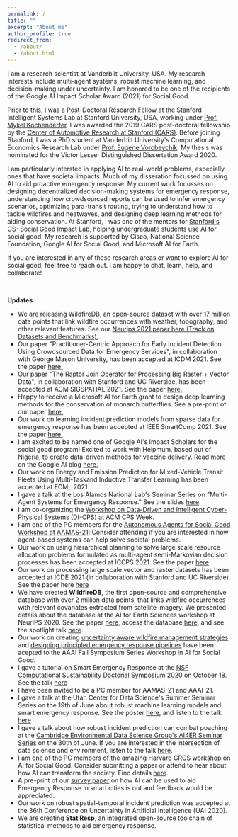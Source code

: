 ```yaml
---
permalink: /
title: ""
excerpt: "About me"
author_profile: true
redirect_from: 
  - /about/
  - /about.html
---
```


I am a research scientist at Vanderbilt University, USA. My research interests include multi-agent systems, robust machine learning, and decision-making under uncertainty. I am honored to be one of the recipients of the Google AI Impact Scholar Award (2021) for Social Good.

Prior to this, I was a Post-Doctoral Research Fellow at the Stanford Intelligent Systems Lab at Stanford University, USA, working under [Prof. Mykel Kochenderfer](https://engineering.stanford.edu/people/mykel-kochenderfer).  I was awarded the 2019 CARS post-doctoral fellowship by the [Center of Automotive Research at Stanford (CARS)](https://cars.stanford.edu/). Before joining Stanford, I was a PhD student at Vanderbilt University's Computational Economics Research Lab under [Prof. Eugene Vorobeychik](https://vorobeychik.com/). My thesis was nominated for the Victor Lesser Distinguished Dissertation Award 2020.  

I am particularly intersted in applying AI to real-world problems, especially ones that have societal impacts. Much of my disseration focussed on using AI to aid proactive emergency response. My current work focusses on designing decentralized decision-making systems for emergency response, understanding how crowdsourced reports can be used to infer emergency scenarios, optimizing para-transit routing, trying to understand how to tackle wildfires and heatwaves, and designing deep learning methods for aiding conservation. At Stanford, I was one of the mentors for [Stanford's CS+Social Good Impact Lab](https://cs4good.com/), helping undergraduate students use AI for social good. My research is supported by Cisco, National Science Foundation, Google AI for Social Good, and Microsoft AI for Earth.

If you are interested in any of these research areas or want to explore AI for social good, feel free to reach out. I am happy to chat, learn, help, and collaborate!

<br>

<b>Updates</b>

<ul>
    <li>We are releasing WildfireDB, an open-source dataset with over 17 million data points that link wildfire occurrences with weather, topography, and other relevant features. See our <a href="https://ayanmukhopadhyay.github.io/files/neurips21.pdf">Neurips 2021 paper here (Track on Datasets and Benchmarks).</a></li>  
    <li>Our paper "Practitioner-Centric Approach for Early Incident Detection Using Crowdsourced Data for Emergency Services", in collaboration with George Mason University, has been accepted at ICDM 2021. See the paper <a href="https://ayanmukhopadhyay.github.io/files/icdm21.pdf">here.</a></li>
    <li>Our paper "The Raptor Join Operator for Processing Big Raster + Vector Data", in collaboration with Stanford and UC Riverside, has been accepted at ACM SIGSPATIAL 2021. See the paper <a href="https://ayanmukhopadhyay.github.io/files/sigspatial21.pdf">here.</a></li>
    <li> Happy to receive a Microsoft AI for Earth grant to design deep learning methods for the conservation of monarch butterflies. See a pre-print of our paper <a href="https://www.biorxiv.org/content/10.1101/2021.07.23.453502v1">here.</a></li>
    <li> Our work on learning incident prediction models from sparse data for emergency response has been accepted at IEEE SmartComp 2021. See the paper <a href="https://arxiv.org/abs/2106.08307">here.</a></li>
    <li> I am excited to be named one of Google AI's Impact Scholars for the social good program! Excited to work with Helpmum, based out of Nigeria, to create data-driven methods for vaccine delivery. Read more on the Google AI blog <a href="https://blog.google/technology/ai/30-new-ai-for-social-good-projects/">here.</a></li>
    <li>Our work on Energy and Emission Prediction for Mixed-Vehicle Transit Fleets Using Multi-Taskand Inductive Transfer Learning has been accepted at ECML 2021.</li>
    <li>I gave a talk at the Los Alamos National Lab's Seminar Series on "Multi-Agent Systems for Emergency Response." See the slides <a href="https://ayanmukhopadhyay.github.io/files/talks/MultiAgentEmergency.pdf">here</a>.</li>
    <li>I am co-organizing the <a href="https://cpsiotdata.github.io/">Workshop on Data-Driven and Intelligent Cyber-Physical Systems (DI-CPS)</a> at ACM CPS Week.</li>
    <li>I am one of the PC members for the <a href="https://amulyayadav.github.io/aasg2021/">Autonomous Agents for Social Good Workshop at AAMAS-21</a>! Consider attending if you are interested in how agent-based systems can help solve societal problems.</li>
    <li>Our work on using hierarchical planning to solve large scale resource allocation problems formulated as multi-agent semi-Markovian decision processes has been accepted at ICCPS 2021. See the paper <a href="https://ayanmukhopadhyay.github.io/files/iccps21.pdf">here</a></li>
    <li>Our work on processing large scale vector and raster datasets has been accepted at ICDE 2021 (in collaboration with Stanford and UC Riverside). See the paper here <a href="https://ayanmukhopadhyay.github.io/files/icde_full_version21.pdf">here</a></li>
    <li> We have created <b>WildfireDB</b>, the first open-source and comprehensive database with over 2 million data points, that links wildfire occurrences with relevant covariates extracted from satellite imagery. We presented details about the database at the AI for Earth Sciences workshop at NeurIPS 2020. See the paper <a href="https://ayanmukhopadhyay.github.io/files/neurips20.pdf">here</a>, access the database <a href="https://wildfire-modeling.github.io/">here</a>, and see the spotlight talk <a href="https://slideslive.com/38941714/wildfiredb-a-spatiotemporal-dataset-combining-wildfire-occurrence-with-relevant-covariates">here</a>.</li>
    <li> Our work on creating <a href="https://ayanmukhopadhyay.github.io/files/aaai_wildfire.pdf">uncertainty aware wildfire management strategies</a> and <a href="https://ayanmukhopadhyay.github.io/files/aaai_erm.pdf">designing principled emergency response pipelines</a> have been acepted to the AAAI Fall Symposium Series Workshop in AI for Social Good.</li>
    <li> I gave a tutorial on Smart Emergency Response at the <a href="http://www.compsust.net/compsust-2020/">NSF Computational Sustainability Doctorial Symposium 2020</a> on October 18. See the talk <a href="https://youtu.be/5OZszP4FTlw?t=354">here</a></li> 
    <li> I have been invited to be a PC member for AAMAS-21 and AAAI-21.</li> 
    <li> I gave a talk at the Utah Center for Data Science's Summer Seminar Series on the 19th of June about robust machine learning models and smart emergency response. See the poster <a href="http://datascience.utah.edu/assets/img/club_photos/SSS-2020-05.pdf">here</a>, and listen to the talk <a href="https://www.youtube.com/watch?v=LtIaj7szN5I&t=1143s">here</a></li>
    <li> I gave a talk about how robust incident prediction can combat poaching at the <a href="https://talks.cam.ac.uk/talk/index/148537">Cambridge Environmental Data Science Group's AI4ER Seminar Series</a> on the 30th of June. If you are interested in the intersection of data science and environment, listen to the talk <a href="https://www.dropbox.com/s/l55yg3ozk3po1l9/AyanMukhopadhyay300620.mp4?dl=0">here</a>.</li> 
    <li> I am one of the PC members of the amazing Harvard CRCS workshop on AI for Social Good. Consider submitting a paper or attend to hear about how AI can transform the society. Find details <a href="https://aiforgood2020.github.io/">here</a>.</li>
    <li> A pre-print of our <a href="https://arxiv.org/abs/2006.04200">survey paper</a> on how AI can be used to aid Emergency Response in smart cities is out and feedback would be appreciated.</li>
    <li> Our work on robust spatial-temporal incident prediction was accepted at the 36th Conference on Uncertainty in Artificial Intelligence (UAI 2020). </li>
    <li> We are creating <a href="https://statresp.ai/"><b>Stat Resp</b></a>, an integrated open-source toolchain of statistical methods to aid emergency response.</li>
